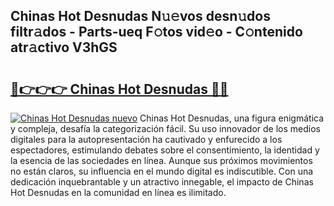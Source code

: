 ## Chinas Hot Desnudas N𝚞𝚎vos desn𝚞dos filtr𝚊dos - Parts-ueq F𝚘tos vid𝚎o - C𝚘ntenido atr𝚊ctivo V3hGS

# <h2><a href="http://mb4wvg.tromn.icu/?c=Chinas+Hot+Desnudas">🔗👉👉👉 Chinas Hot Desnudas 🔗🔗</a></h2>

[![Chinas Hot Desnudas nuevo](https://i.imgur.com/pEAQMta.gif)](http://mb4wvg.tromn.icu/?c=Chinas+Hot+Desnudas)
Chinas Hot Desnudas, una figura enigmática y compleja, desafía la categorización fácil. Su uso innovador de los medios digitales para la autopresentación ha cautivado y enfurecido a los espectadores, estimulando debates sobre el consentimiento, la identidad y la esencia de las sociedades en línea. Aunque sus próximos movimientos no están claros, su influencia en el mundo digital es indiscutible. Con una dedicación inquebrantable y un atractivo innegable, el impacto de Chinas Hot Desnudas en la comunidad en línea es ilimitado.
